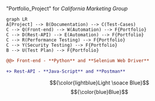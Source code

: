 "Portfolio_Project" for _California Marketing Group_
```mermaid
graph LR
A[Project] --> B(Documentation) --> C(Test-Cases)
C --> Q(Front-end) --> W(Automation) --> F{Portfolio}
C --> D(Rest-API) --> E(Automation) --> F{Portfolio}
C --> R(Performance Testing) --> F{Portfolio}
C --> Y(Security Testing) --> F{Portfolio}
B --> U(Test Plan) --> F{Portfolio}
```

```diff
@@> Front-end - **Python** and **Selenium Web Driver**

+> Rest-API - **Java-Script** and **Postman**

```
$${\color{lightblue}Light \soace Blue}$$
$${\color{blue}Blue}$$

